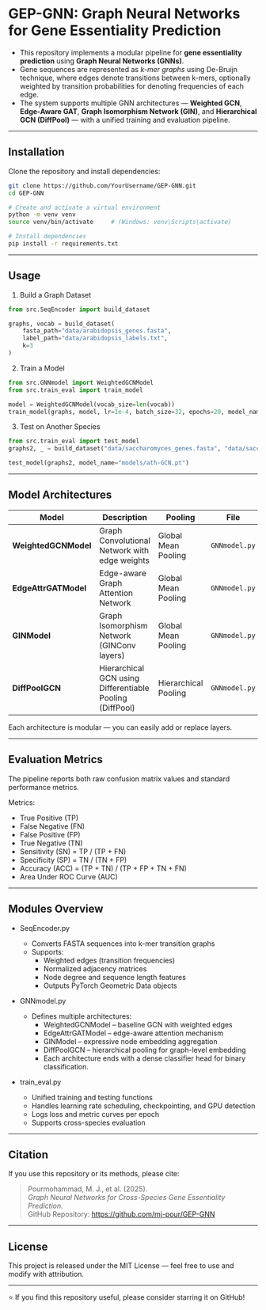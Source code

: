 # GEP-GNN: Graph Neural Networks for Gene Essentiality Prediction

- This repository implements a modular pipeline for **gene essentiality prediction** using **Graph Neural Networks (GNNs)**.  
- Gene sequences are represented as *k-mer graphs* using De-Bruijn technique, where edges denote transitions between k-mers, optionally weighted by transition probabilities for denoting frequencies of each edge.  
- The system supports multiple GNN architectures — **Weighted GCN**, **Edge-Aware GAT**, **Graph Isomorphism Network (GIN)**, and **Hierarchical GCN (DiffPool)** — with a unified training and evaluation pipeline.

---

## Installation

Clone the repository and install dependencies:

```bash
git clone https://github.com/YourUsername/GEP-GNN.git
cd GEP-GNN

# Create and activate a virtual environment
python -m venv venv
source venv/bin/activate     # (Windows: venv\Scripts\activate)

# Install dependencies
pip install -r requirements.txt
```

---

## Usage

1. Build a Graph Dataset

```python
from src.SeqEncoder import build_dataset

graphs, vocab = build_dataset(
    fasta_path="data/arabidopsis_genes.fasta",
    label_path="data/arabidopsis_labels.txt",
    k=3
)
```

2. Train a Model

```python
from src.GNNmodel import WeightedGCNModel
from src.train_eval import train_model

model = WeightedGCNModel(vocab_size=len(vocab))
train_model(graphs, model, lr=1e-4, batch_size=32, epochs=20, model_name="models/ath-GCN.pt")
```

3. Test on Another Species

```python
from src.train_eval import test_model
graphs2, _ = build_dataset("data/saccharomyces_genes.fasta", "data/saccharomyces_labels.txt", k=3)

test_model(graphs2, model_name="models/ath-GCN.pt")
```

---

## Model Architectures

| Model                | Description                                              | Pooling              | File          |
| -------------------- | -------------------------------------------------------- | -------------------- | ------------- |
| **WeightedGCNModel** | Graph Convolutional Network with edge weights            | Global Mean Pooling  | `GNNmodel.py` |
| **EdgeAttrGATModel** | Edge-aware Graph Attention Network                       | Global Mean Pooling  | `GNNmodel.py` |
| **GINModel**         | Graph Isomorphism Network (GINConv layers)               | Global Mean Pooling  | `GNNmodel.py` |
| **DiffPoolGCN**      | Hierarchical GCN using Differentiable Pooling (DiffPool) | Hierarchical Pooling | `GNNmodel.py` |

Each architecture is modular — you can easily add or replace layers.

---

## Evaluation Metrics

The pipeline reports both raw confusion matrix values and standard performance metrics.

Metrics:

- True Positive (TP)
- False Negative (FN)
- False Positive (FP)
- True Negative (TN)
- Sensitivity (SN) = TP / (TP + FN)
- Specificity (SP) = TN / (TN + FP)
- Accuracy (ACC) = (TP + TN) / (TP + FP + TN + FN)
- Area Under ROC Curve (AUC)

---

## Modules Overview

- SeqEncoder.py
  - Converts FASTA sequences into k-mer transition graphs
  - Supports:
    - Weighted edges (transition frequencies)
    - Normalized adjacency matrices
    - Node degree and sequence length features
    - Outputs PyTorch Geometric Data objects

- GNNmodel.py
  - Defines multiple architectures:
    - WeightedGCNModel – baseline GCN with weighted edges
    - EdgeAttrGATModel – edge-aware attention mechanism
    - GINModel – expressive node embedding aggregation
    - DiffPoolGCN – hierarchical pooling for graph-level embedding
    - Each architecture ends with a dense classifier head for binary classification.

- train_eval.py
  - Unified training and testing functions
  - Handles learning rate scheduling, checkpointing, and GPU detection
  - Logs loss and metric curves per epoch
  - Supports cross-species evaluation

---

## Citation

If you use this repository or its methods, please cite:

> Pourmohammad, M. J., et al. (2025).  
> *Graph Neural Networks for Cross-Species Gene Essentiality Prediction.*  
> GitHub Repository: https://github.com/mj-pour/GEP-GNN

---

## License

This project is released under the MIT License — feel free to use and modify with attribution.

---

⭐ If you find this repository useful, please consider starring it on GitHub!

